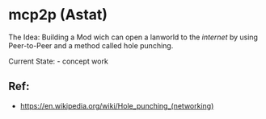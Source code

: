 # mcp2p (Astat) 

The Idea:
    Building a Mod wich can open a lanworld to the _internet_ by using Peer-to-Peer and a method called hole punching.

Current State:
    - concept work

## Ref:
 - https://en.wikipedia.org/wiki/Hole_punching_(networking)
